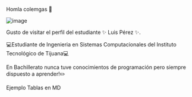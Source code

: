  Homla colemgas 👋

![image]([https://user-images.githubusercontent.com/89486861/130867312-c80f5763-2f2f-43fe-bbce-ca4be6c9b6f6.png](https://electronicavaltierra.com.mx/wp-content/uploads/2018/01/D-C1602L.jpg))


Gusto de visitar el perfil del estudiante  ✨ Luis Pérez ✨.

💻Estudiante de Ingenieria en Sistemas Computacionales del Instituto Tecnológico de Tijuana💻

En Bachillerato nunca tuve conocimientos de programación pero siempre dispuesto a aprender!✏️


Ejemplo Tablas en MD
